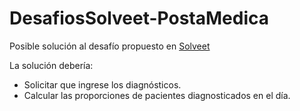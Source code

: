 # DesafiosSolveet-PostaMedica
Posible solución al desafío propuesto en [Solveet](http://www.solveet.com/exercises/Ejercicio-Posta-Medica/660)

La solución debería:
 - Solicitar que ingrese los diagnósticos.
 - Calcular las proporciones de pacientes diagnosticados en el día.
